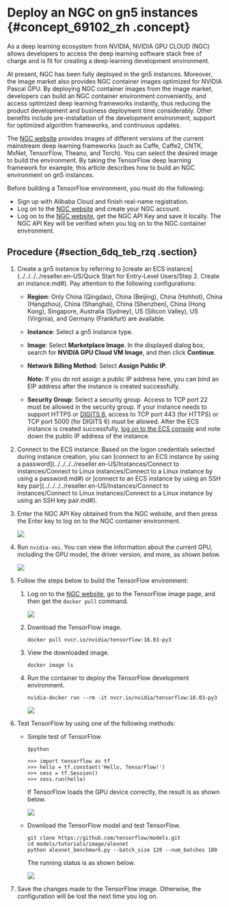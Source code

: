 # Deploy an NGC on gn5 instances {#concept_69102_zh .concept}

As a deep learning ecosystem from NVIDIA, NVIDIA GPU CLOUD \(NGC\) allows developers to access the deep learning software stack free of charge and is fit for creating a deep learning development environment.

At present, NGC has been fully deployed in the gn5 instances. Moreover, the image market also provides NGC container images optimized for NVIDIA Pascal GPU. By deploying NGC container images from the image market, developers can build an NGC container environment conveniently, and access optimized deep learning frameworks instantly, thus reducing the product development and business deployment time considerably. Other benefits include pre-installation of the development environment, support for optimized algorithm frameworks, and continuous updates.

The [NGC website](https://ngc.nvidia.com) provides images of different versions of the current mainstream deep learning frameworks \(such as Caffe, Caffe2, CNTK, MxNet, TensorFlow, Theano, and Torch\). You can select the desired image to build the environment. By taking the TensorFlow deep learning framework for example, this article describes how to build an NGC environment on gn5 instances.

Before building a TensorFlow environment, you must do the following:

-   Sign up with Alibaba Cloud and finish real-name registration.
-   Log on to the [NGC website](https://ngc.nvidia.com/signup/register) and create your NGC account.
-   Log on to the [NGC website](https://ngc.nvidia.com/signin/email), get the NGC API Key and save it locally. The NGC API Key will be verified when you log on to the NGC container environment.

## Procedure {#section_6dq_teb_rzq .section}

1.  Create a gn5 instance by referring to [create an ECS instance](../../../../reseller.en-US/Quick Start for Entry-Level Users/Step 2. Create an instance.md#). Pay attention to the following configurations:

    -   **Region**: Only China \(Qingdao\), China \(Beijing\), China \(Hohhot\), China \(Hangzhou\), China \(Shanghai\), China \(Shenzhen\), China \(Hong Kong\), Singapore, Australia \(Sydney\), US \(Silicon Valley\), US \(Virginia\), and Germany \(Frankfurt\) are available.
    -   **Instance**: Select a gn5 instance type.
    -   **Image**: Select **Marketplace Image**. In the displayed dialog box, search for **NVIDIA GPU Cloud VM Image**, and then click **Continue**.
    -   **Network Billing Method**: Select **Assign Public IP**.

        **Note:** If you do not assign a public IP address here, you can bind an EIP address after the instance is created successfully.

    -   **Security Group**: Select a security group. Access to TCP port 22 must be allowed in the security group. If your instance needs to support HTTPS or [DIGITS 6](https://developer.nvidia.com/digits), access to TCP port 443 \(for HTTPS\) or TCP port 5000 \(for DIGITS 6\) must be allowed.
    After the ECS instance is created successfully, [log on to the ECS console](https://partners-intl.console.aliyun.com/#/ecs) and note down the public IP address of the instance.

2.  Connect to the ECS instance: Based on the logon credentials selected during instance creation, you can [connect to an ECS instance by using a password](../../../../reseller.en-US/Instances/Connect to instances/Connect to Linux instances/Connect to a Linux instance by using a password.md#) or [connect to an ECS instance by using an SSH key pair](../../../../reseller.en-US/Instances/Connect to instances/Connect to Linux instances/Connect to a Linux instance by using an SSH key pair.md#).
3.  Enter the NGC API Key obtained from the NGC website, and then press the Enter key to log on to the NGC container environment.

    ![](http://static-aliyun-doc.oss-cn-hangzhou.aliyuncs.com/assets/img/9837/156694840511904_en-US.png)

4.  Run `nvidia-smi`. You can view the information about the current GPU, including the GPU model, the driver version, and more, as shown below.

    ![](http://static-aliyun-doc.oss-cn-hangzhou.aliyuncs.com/assets/img/9837/156694840611905_en-US.png)

5.  Follow the steps below to build the TensorFlow environment:
    1.  Log on to the [NGC website](https://ngc.nvidia.com/signin/email), go to the TensorFlow image page, and then get the `docker pull` command.

        ![](http://static-aliyun-doc.oss-cn-hangzhou.aliyuncs.com/assets/img/9837/156694840611906_en-US.png)

    2.  Download the TensorFlow image.

        ``` {#codeblock_ihr_ukz_tfe .language-bash}
        docker pull nvcr.io/nvidia/tensorflow:18.03-py3
        ```

    3.  View the downloaded image.

        ``` {#codeblock_tf5_ci8_4xs .language-bash}
        docker image ls
        ```

    4.  Run the container to deploy the TensorFlow development environment.

        ``` {#codeblock_oa2_vx4_ofa .language-bash}
        nvidia-docker run --rm -it nvcr.io/nvidia/tensorflow:18.03-py3
        ```

        ![](http://static-aliyun-doc.oss-cn-hangzhou.aliyuncs.com/assets/img/9837/156694840611907_en-US.png)

6.  Test TensorFlow by using one of the following methods:
    -   Simple test of TensorFlow.

        ``` {#codeblock_xhf_fya_pvn .language-bash}
        $python       
        ```

        ``` {#codeblock_rvn_261_nwd .language-python}
        >>> import tensorflow as tf
        >>> hello = tf.constant('Hello, TensorFlow!')
        >>> sess = tf.Session()
        >>> sess.run(hello)  
        ```

        If TensorFlow loads the GPU device correctly, the result is as shown below.

        ![](http://static-aliyun-doc.oss-cn-hangzhou.aliyuncs.com/assets/img/9837/156694840611908_en-US.png)

    -   Download the TensorFlow model and test TensorFlow.

        ``` {#codeblock_vq3_2c1_ilt .language-bash}
        git clone https://github.com/tensorflow/models.git
        cd models/tutorials/image/alexnet
        python alexnet_benchmark.py --batch_size 128 --num_batches 100
        ```

        The running status is as shown below.

        ![](http://static-aliyun-doc.oss-cn-hangzhou.aliyuncs.com/assets/img/9837/156694840611909_en-US.png)

7.  Save the changes made to the TensorFlow image. Otherwise, the configuration will be lost the next time you log on.

